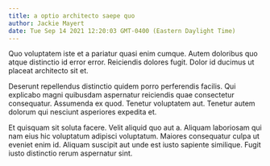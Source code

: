 ```yaml
---
title: a optio architecto saepe quo
author: Jackie Mayert
date: Tue Sep 14 2021 12:20:03 GMT-0400 (Eastern Daylight Time)
---
```

Quo voluptatem iste et a pariatur quasi enim cumque. Autem doloribus quo atque distinctio id error error. Reiciendis dolores fugit. Dolor id ducimus ut placeat architecto sit et.

 Deserunt repellendus distinctio quidem porro perferendis facilis. Qui explicabo magni quibusdam aspernatur reiciendis quae consectetur consequatur. Assumenda ex quod. Tenetur voluptatem aut. Tenetur autem dolorum qui nesciunt asperiores expedita et.

 Et quisquam sit soluta facere. Velit aliquid quo aut a. Aliquam laboriosam qui nam eius hic voluptatum adipisci voluptatum. Maiores consequatur culpa ut eveniet enim id. Aliquam suscipit aut unde est iusto sapiente similique. Fugit iusto distinctio rerum aspernatur sint.